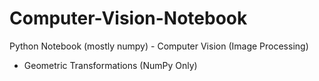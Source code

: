# Computer-Vision-Notebook
Python Notebook (mostly numpy) - Computer Vision (Image Processing)

* Geometric Transformations (NumPy Only)
